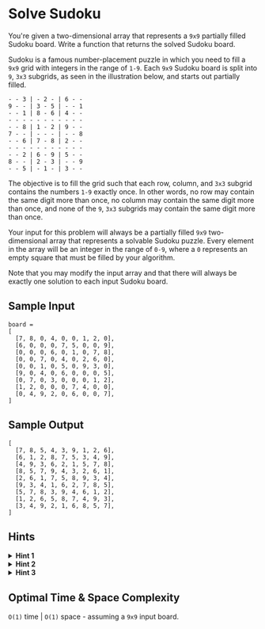 # Solve Sudoku

You're given a two-dimensional array that represents a `9x9` partially filled Sudoku board. Write a function that returns the solved Sudoku board.

Sudoku is a famous number-placement puzzle in which you need to fill a `9x9` grid with integers in the range of `1-9`. Each `9x9` Sudoku board is split into `9`, `3x3` subgrids, as seen in the illustration below, and starts out partially filled.

```plaintext
- - 3 | - 2 - | 6 - - 
9 - - | 3 - 5 | - - 1 
- - 1 | 8 - 6 | 4 - -
- - - - - - - - - - - 
- - 8 | 1 - 2 | 9 - -
7 - - | - - - | - - 8 
- - 6 | 7 - 8 | 2 - -
- - - - - - - - - - -
- - 2 | 6 - 9 | 5 - - 
8 - - | 2 - 3 | - - 9
- - 5 | - 1 - | 3 - -
```

The objective is to fill the grid such that each row, column, and `3x3` subgrid contains the numbers `1-9` exactly once. In other words, no row may contain the same digit more than once, no column may contain the same digit more than once, and none of the `9`, `3x3` subgrids may contain the same digit more than once.

Your input for this problem will always be a partially filled `9x9` two-dimensional array that represents a solvable Sudoku puzzle. Every element in the array will be an integer in the range of `0-9`, where a `0` represents an empty square that must be filled by your algorithm.

Note that you may modify the input array and that there will always be exactly one solution to each input Sudoku board.

## Sample Input

```plaintext
board = 
[
  [7, 8, 0, 4, 0, 0, 1, 2, 0],
  [6, 0, 0, 0, 7, 5, 0, 0, 9],
  [0, 0, 0, 6, 0, 1, 0, 7, 8],
  [0, 0, 7, 0, 4, 0, 2, 6, 0],
  [0, 0, 1, 0, 5, 0, 9, 3, 0],
  [9, 0, 4, 0, 6, 0, 0, 0, 5],
  [0, 7, 0, 3, 0, 0, 0, 1, 2],
  [1, 2, 0, 0, 0, 7, 4, 0, 0],
  [0, 4, 9, 2, 0, 6, 0, 0, 7],
]
```

## Sample Output

```plaintext
[
  [7, 8, 5, 4, 3, 9, 1, 2, 6],
  [6, 1, 2, 8, 7, 5, 3, 4, 9],
  [4, 9, 3, 6, 2, 1, 5, 7, 8],
  [8, 5, 7, 9, 4, 3, 2, 6, 1],
  [2, 6, 1, 7, 5, 8, 9, 3, 4],
  [9, 3, 4, 1, 6, 2, 7, 8, 5],
  [5, 7, 8, 3, 9, 4, 6, 1, 2],
  [1, 2, 6, 5, 8, 7, 4, 9, 3],
  [3, 4, 9, 2, 1, 6, 8, 5, 7],
]
```

## Hints

<details>
<summary><b>Hint 1</b></summary>

The brute-force approach to this problem is to generate every possible Sudoku board and to check each one until you find one that's valid. The issue with this approach is that there are `9^81` possible `9x9` Sudoku boards. This is an extremely large number, which makes it practically impossible to take this approach. How can you avoid generating every possible Sudoku board?

</details>

<details>
<summary><b>Hint 2</b></summary>

Keep in mind that a Sudoku board doesn't need to be entirely filled to figure out if it's invalid and won't lead to a solution. Try generating partially filled Sudoku boards until they become invalid, thereby abandoning solutions that will never lead to a properly solved board.

</details>

<details>
<summary><b>Hint 3</b></summary>

The method described in Hint #2 is more formally known as backtracking. This involves attempting to place digits into empty positions in the Sudoku board and checking at each insertion if that newly inserted digit makes the Sudoku board invalid. If it does, then you try to insert another digit until you find one that doesn't invalidate the board. If it doesn't invalidate the board, you temporarily place that digit and continue to try to solve the rest of the board. If you ever reach a position where there are no valid digits to be inserted (every digit placed in that position leads to an invalid board), that means that one of the previously inserted digits is incorrect. Thus, you must backtrack and change previously placed digits. For more details on this approach, refer to the Conceptual Overview section of this question's video explanation.

</details>

## Optimal Time & Space Complexity

`O(1)` time | `O(1)` space - assuming a `9x9` input board.
